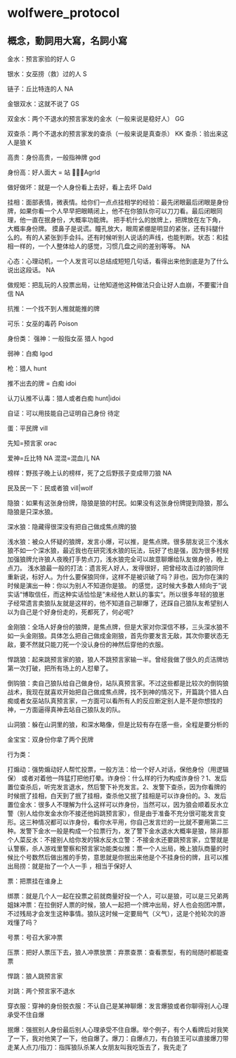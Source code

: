 # wolfwere_protocol

## 概念，動詞用大寫，名詞小寫

金水：预言家验的好人
G

银水：女巫捞（救）过的人
S

链子：丘比特连的人
NA

金银双水：这就不说了
GS

双金水：两个不退水的预言家发的金水（一般来说是稳好人）
GG


双查杀：两个不退水的预言家发的查杀（一般来说是真查杀）
KK
查杀：验出来这人是狼
K

高贵：身份高贵，一般指神牌
god

身份高：好人面大 = 站
AgrId

做好做坏：就是一个人身份看上去好，看上去坏
DaId

挂相：面部表情，微表情。给你们一点点挂相学的经验：最先闭眼最后闭眼是身份牌，如果你看一个人早早把眼睛闭上，他不在你狼队你可以刀刀看。最后闭眼同理，他一直在抿身份，大概率功能牌。 把手机什么的放牌上，把牌放在左下角，大概率身份牌。  摸鼻子是说谎。瞳孔放大，眼周紧绷是明显的紧张，还有抖腿什么的。有的人紧张到手会抖。还有时候听别人说话的声线，也能判断。状态：和挂相一样的，一个人整体给人的感觉，习惯几盘之间的差别等等。
NA

心态：心理动机，一个人发言可以总结成短短几句话，看得出来他到底是为了什么说出这段话。
NA 

做规矩：把乱玩的人投票出局，让他知道他这种做法只会让好人血崩，不要蜜汁自信
NA

抗推：一个找不到人推就能推的牌

可乐：女巫的毒药
Poison

身份类：
强神：一般指女巫 猎人
hgod

弱神：白痴
lgod

枪：猎人
hunt

推不出去的牌 = 白痴
idoi

认刀认推不认毒：猎人或者白痴
hunt|idoi

自证：可以用技能自己证明自己身份
待定

蛋：平民牌
vill


先知=预言家
orac

爱神=丘比特
NA
混混=混血儿
NA

榜样：野孩子晚上认的榜样，死了之后野孩子变成带刀狼
NA

民及民一下：民或者狼
vill|wolf

隐狼：如果有这张身份牌，隐狼是狼的村民。如果没有这张身份牌提到隐狼，那么隐狼是只深水狼。

深水狼：隐藏得很深没有把自己做成焦点牌的狼

浅水狼：被众人怀疑的狼牌，发言小爆，可以推，是焦点牌。很多朋友说三个浅水狼不如一个深水狼，最近我也在研究浅水狼的玩法，玩好了也是强，因为很多村规加强狼牌允许狼人夜晚打手势点刀，浅水狼完全可以故意聊爆给队友做身份，晚上点刀。
浅水狼最一般的打法：遗言死人好人，发得很好，把曾经攻击过的狼同伴重新说，标好人。为什么要保狼同伴，这样不是被识破了吗？非也，因为你在演的时候是演出一种：你以为别人不知道你是狼。 的感觉，这时候大多数人倾向于”说实话“博取信任，而这种实话恰恰是”未经他人默认的事实“。所以很多年轻的狼崽子经常遗言卖狼队友就是这样的，他不知道自己聊爆了，还踩自己狼队友希望别人以为自己是个好身份走的，死都死了，何必呢?

金刚狼：全场人好身份的狼牌，是焦点牌，但是大家对你深信不移，三头深水狼不如一头金刚狼。具体怎么把自己做成金刚狼，首先你要发言无敌，其次你要状态无敌，要不然就只能刀死一个没认身份的神然后穿他的衣服。

悍跳狼：起来跳预言家的狼，狼人不跳预言家输一半。曾经我做了很久的贞洁牌坊第一次打破，把所有场上的人怼晕了。

倒钩狼：卖自己狼队给自己做身份，站队真预言家。不过这些都是比较次的倒钩狼战术，我现在就喜欢开始把自己做成焦点牌，找不到神的情况下，开篇跳个猎人白痴或者女巫站队真预言家，一方面可以看所有人的反应断定别人是不是你想找的神，一方面逼得真神去站自己狼队友的队。

山洞狼：躲在山洞里的狼，和深水略像，但是比较有存在感一些，全程是要分析的

金宝宝：双身份你拿了两个民牌 

行为类：

打煽动：强势煽动好人帮忙投票，一般方法：给一个好人对话，保他身份（用逻辑保） 或者对着他一阵猛打把他打晕。诈身份：什么样的行为构成诈身份？1、发后置位查杀后，听完发言退水，然后警下补充发言。2、发警下查杀，因为你看牌的时候抿了挂相，白天到了抿了挂相，查杀他又抿了挂相是可以诈身份的。3、发后置位金水：很多人不理解为什么这样可以炸身份，当然可以，因为狼会顺着反水立警（别人给你发金水你不接还他妈跳预言家），但是由于准备不充分很可能发言变形。这三种情况都可以诈身份，看你水平用，你自己发言烂的一比就不要用第二三种。发警下金水一般是构成一个拉票行为，发了警下金水退水大概率是狼，除非那个人菜反水：不接别人给你发的锦水反水立警：不接金水还要跳预言家，立警就是认警察，杀人游戏里警察和预言家功能类似推：票一个人出局，晚上狼队商量的时候比个号数然后做出推的手势，意思就是你抿出来他是个不挂身份的牌，且可以推出局捞：就是抬了一个人一手 ，相当于保好人

票：把票挂在谁身上

绑票：就是几个人一起在投票之前就商量好投一个人，可以是狼，可以是三兄弟两姐妹冲票：在拉倒好人票的时候，狼人一起把一个牌冲出局，好人也会抱团冲票，不过残局才会发生这种事情。狼队这时候一定要局气（义气），这是个抢轮次的游戏懂了吗？

号票：号召大家冲票

压票：把好人票压下去，狼人冲票放票：弃票查票：查看票型，有的局随时都能查票

悍跳：狼人跳预言家

对跳：两个预言家不退水

穿衣服：穿神的身份脱衣服：不认自己是某神聊爆：发言爆狼或者你聊得别人心理承受不住自爆

抿爆：强抿别人身份最后别人心理承受不住自爆。举个例子，有个人看牌后对我笑了一下，我对他笑了一下，他自爆了。爆刀：自爆点刀，有白狼王可以直接爆刀带走某人点刀/指刀：指挥狼队杀某人女朋友叫我吃饭去了，我先走了
